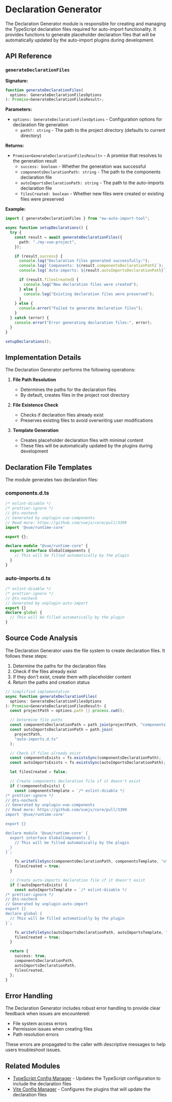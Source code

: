 # Declaration Generator

The Declaration Generator module is responsible for creating and managing the TypeScript declaration files required for auto-import functionality. It provides functions to generate placeholder declaration files that will be automatically updated by the auto-import plugins during development.

## API Reference

### `generateDeclarationFiles`

**Signature:**

```typescript
function generateDeclarationFiles(
  options: GenerateDeclarationFilesOptions
): Promise<GenerateDeclarationFilesResult>;
```

**Parameters:**

- `options: GenerateDeclarationFilesOptions` - Configuration options for declaration file generation
  - `path?: string` - The path to the project directory (defaults to current directory)

**Returns:**

- `Promise<GenerateDeclarationFilesResult>` - A promise that resolves to the generation result
  - `success: boolean` - Whether the generation was successful
  - `componentsDeclarationPath: string` - The path to the components declaration file
  - `autoImportsDeclarationPath: string` - The path to the auto-imports declaration file
  - `filesCreated: boolean` - Whether new files were created or existing files were preserved

**Example:**

```typescript
import { generateDeclarationFiles } from "ew-auto-import-tool";

async function setupDeclarations() {
  try {
    const result = await generateDeclarationFiles({
      path: "./my-vue-project",
    });

    if (result.success) {
      console.log("Declaration files generated successfully:");
      console.log(`Components: ${result.componentsDeclarationPath}`);
      console.log(`Auto-imports: ${result.autoImportsDeclarationPath}`);

      if (result.filesCreated) {
        console.log("New declaration files were created");
      } else {
        console.log("Existing declaration files were preserved");
      }
    } else {
      console.error("Failed to generate declaration files");
    }
  } catch (error) {
    console.error("Error generating declaration files:", error);
  }
}

setupDeclarations();
```

## Implementation Details

The Declaration Generator performs the following operations:

1. **File Path Resolution**

   - Determines the paths for the declaration files
   - By default, creates files in the project root directory

2. **File Existence Check**

   - Checks if declaration files already exist
   - Preserves existing files to avoid overwriting user modifications

3. **Template Generation**
   - Creates placeholder declaration files with minimal content
   - These files will be automatically updated by the plugins during development

## Declaration File Templates

The module generates two declaration files:

### components.d.ts

```typescript
/* eslint-disable */
/* prettier-ignore */
// @ts-nocheck
// Generated by unplugin-vue-components
// Read more: https://github.com/vuejs/core/pull/3399
import '@vue/runtime-core'

export {};

declare module "@vue/runtime-core" {
  export interface GlobalComponents {
    // This will be filled automatically by the plugin
  }
}
```

### auto-imports.d.ts

```typescript
/* eslint-disable */
/* prettier-ignore */
// @ts-nocheck
// Generated by unplugin-auto-import
export {}
declare global {
  // This will be filled automatically by the plugin
}
```

## Source Code Analysis

The Declaration Generator uses the file system to create declaration files. It follows these steps:

1. Determine the paths for the declaration files
2. Check if the files already exist
3. If they don't exist, create them with placeholder content
4. Return the paths and creation status

```typescript
// Simplified implementation
async function generateDeclarationFiles(
  options: GenerateDeclarationFilesOptions
): Promise<GenerateDeclarationFilesResult> {
  const projectPath = options.path || process.cwd();

  // Determine file paths
  const componentsDeclarationPath = path.join(projectPath, "components.d.ts");
  const autoImportsDeclarationPath = path.join(
    projectPath,
    "auto-imports.d.ts"
  );

  // Check if files already exist
  const componentsExists = fs.existsSync(componentsDeclarationPath);
  const autoImportsExists = fs.existsSync(autoImportsDeclarationPath);

  let filesCreated = false;

  // Create components declaration file if it doesn't exist
  if (!componentsExists) {
    const componentsTemplate = `/* eslint-disable */
/* prettier-ignore */
// @ts-nocheck
// Generated by unplugin-vue-components
// Read more: https://github.com/vuejs/core/pull/3399
import '@vue/runtime-core'

export {}

declare module '@vue/runtime-core' {
  export interface GlobalComponents {
    // This will be filled automatically by the plugin
  }
}`;

    fs.writeFileSync(componentsDeclarationPath, componentsTemplate, "utf-8");
    filesCreated = true;
  }

  // Create auto-imports declaration file if it doesn't exist
  if (!autoImportsExists) {
    const autoImportsTemplate = `/* eslint-disable */
/* prettier-ignore */
// @ts-nocheck
// Generated by unplugin-auto-import
export {}
declare global {
  // This will be filled automatically by the plugin
}`;

    fs.writeFileSync(autoImportsDeclarationPath, autoImportsTemplate, "utf-8");
    filesCreated = true;
  }

  return {
    success: true,
    componentsDeclarationPath,
    autoImportsDeclarationPath,
    filesCreated,
  };
}
```

## Error Handling

The Declaration Generator includes robust error handling to provide clear feedback when issues are encountered:

- File system access errors
- Permission issues when creating files
- Path resolution errors

These errors are propagated to the caller with descriptive messages to help users troubleshoot issues.

## Related Modules

- [TypeScript Config Manager](./ts-config-manager.md) - Updates the TypeScript configuration to include the declaration files
- [Vite Config Manager](./vite-config-manager.md) - Configures the plugins that will update the declaration files
